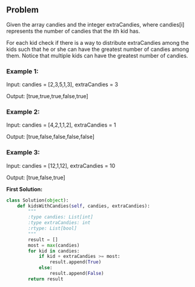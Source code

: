 ## Problem

Given the array candies and the integer extraCandies, where candies[i] represents the number of candies that the ith kid has.

For each kid check if there is a way to distribute extraCandies among the kids such that he or she can have the greatest number of candies among them. Notice that multiple kids can have the greatest number of candies. 

### Example 1:

Input: candies = [2,3,5,1,3], extraCandies = 3

Output: [true,true,true,false,true] 

### Example 2:

Input: candies = [4,2,1,1,2], extraCandies = 1

Output: [true,false,false,false,false] 

### Example 3:

Input: candies = [12,1,12], extraCandies = 10

Output: [true,false,true]


**First Solution:**
```python
class Solution(object):
    def kidsWithCandies(self, candies, extraCandies):
        """
        :type candies: List[int]
        :type extraCandies: int
        :rtype: List[bool]
        """
        result = []
        most = max(candies)
        for kid in candies:
            if kid + extraCandies >= most:
                result.append(True)
            else:
                result.append(False)
        return result
```